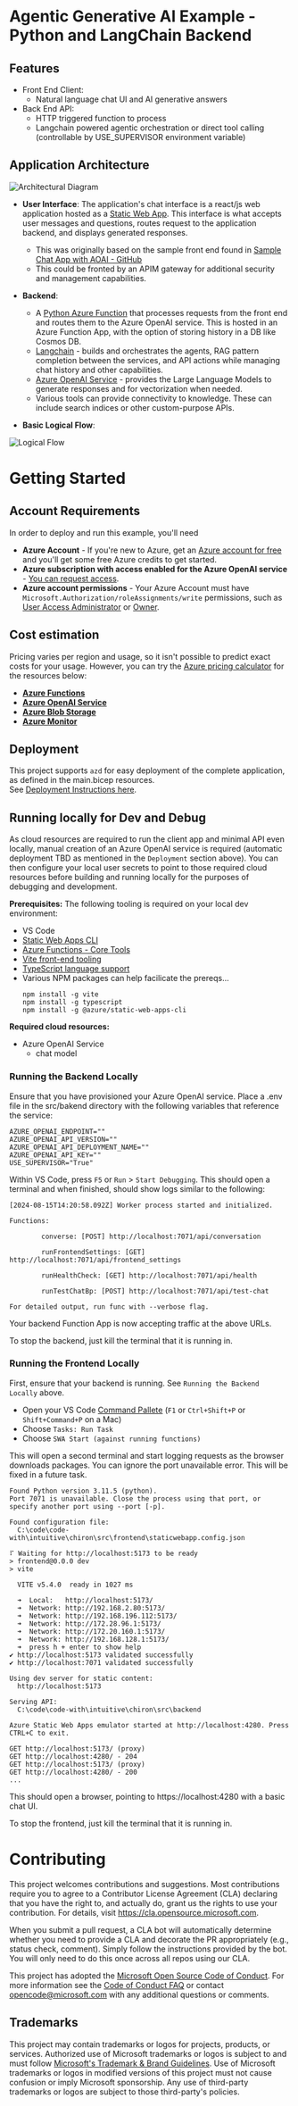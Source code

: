 # Agentic Generative AI Example - Python and LangChain Backend

## Features
- Front End Client:
	- Natural language chat UI and AI generative answers
- Back End API:
	- HTTP triggered function to process 
  - Langchain powered agentic orchestration or direct tool calling (controllable by USE_SUPERVISOR environment variable)


## Application Architecture

![Architectural Diagram](./docs/architecture.drawio.png)


- **User Interface**:  The application's chat interface is a react/js web application hosted as a [Static Web App](https://azure.microsoft.com/en-us/products/app-service/static). This interface is what accepts user messages and questions, routes request to the application backend, and displays generated responses.
	- This was originally based on the sample front end found in [Sample Chat App with AOAI - GitHub](https://github.com/microsoft/sample-app-aoai-chatGPT) 
  - This could be fronted by an APIM gateway for additional security and management capabilities. 
- **Backend**: 
	- A [Python Azure Function](https://learn.microsoft.com/en-us/azure/azure-functions/functions-reference-python?tabs=get-started%2Casgi%2Capplication-level&pivots=python-mode-decorators) that processes requests from the front end and routes them to the Azure OpenAI service. This is hosted in an Azure Function App, with the option of storing history in a DB like Cosmos DB.
  	- [Langchain](https://x.y.z/overview) - builds and orchestrates the agents, RAG pattern completion between the services, and API actions while managing chat history and other capabilities.
    - [Azure OpenAI Service](https://learn.microsoft.com/azure/search/search-what-is-azure-search) - provides the Large Language Models to generate responses and for vectorization when needed.
    - Various tools can provide connectivity to knowledge. These can include search indices or other custom-purpose APIs.

- **Basic Logical Flow**:

![Logical Flow](./docs/logicalflow.drawio.png)

# Getting Started

## Account Requirements
In order to deploy and run this example, you'll need
- **Azure Account** - If you're new to Azure, get an [Azure account for free](https://aka.ms/free) and you'll get some free Azure credits to get started.
- **Azure subscription with access enabled for the Azure OpenAI service** - [You can request access](https://aka.ms/oaiapply). 
- **Azure account permissions** - Your Azure Account must have `Microsoft.Authorization/roleAssignments/write` permissions, such as [User Access Administrator](https://learn.microsoft.com/azure/role-based-access-control/built-in-roles#user-access-administrator) or [Owner](https://learn.microsoft.com/azure/role-based-access-control/built-in-roles#owner).


## Cost estimation

Pricing varies per region and usage, so it isn't possible to predict exact costs for your usage. However, you can try the [Azure pricing calculator](https://azure.microsoft.com/pricing/calculator/) for the resources below:
- [**Azure Functions**](https://azure.microsoft.com/en-us/pricing/details/functions/)
- [**Azure OpenAI Service**](https://azure.microsoft.com/pricing/details/cognitive-services/openai-service/)
- [**Azure Blob Storage**](https://azure.microsoft.com/pricing/details/storage/blobs/)
- [**Azure Monitor**](https://azure.microsoft.com/pricing/details/monitor/)


## Deployment
This project supports `azd` for easy deployment of the complete application, as defined in the main.bicep resources.  
See [Deployment Instructions here](./infra/README.md).


## Running locally for Dev and Debug
As cloud resources are required to run the client app and minimal API even locally, manual creation of an Azure OpenAI service is required (automatic deployment TBD as mentioned in the `Deployment` section above). You can then configure your local user secrets to point to those required cloud resources before building and running locally for the purposes of debugging and development.

**Prerequisites:**
The following tooling is required on your local dev environment:
- VS Code
- [Static Web Apps CLI](https://azure.github.io/static-web-apps-cli/)
- [Azure Functions - Core Tools](https://learn.microsoft.com/en-us/azure/azure-functions/functions-run-local?tabs=macos%2Cisolated-process%2Cnode-v4%2Cpython-v2%2Chttp-trigger%2Ccontainer-apps&pivots=programming-language-python#v2)
- [Vite front-end tooling](https://vitejs.dev/)
- [TypeScript language support](https://www.typescriptlang.org/)
- Various NPM packages can help facilicate the prereqs...
    ```
    npm install -g vite
    npm install -g typescript
    npm install -g @azure/static-web-apps-cli
    ```


**Required cloud resources:**
- Azure OpenAI Service
	- chat model

### Running the Backend Locally
Ensure that you have provisioned your Azure OpenAI service. Place a .env file in the src/bakend directory with the following variables that reference the service:
```
AZURE_OPENAI_ENDPOINT=""
AZURE_OPENAI_API_VERSION=""
AZURE_OPENAI_API_DEPLOYMENT_NAME=""
AZURE_OPENAI_API_KEY=""
USE_SUPERVISOR="True"
```

Within VS Code, press `F5` or `Run` > `Start Debugging`. This should open a terminal and when finished, should show logs similar to the following:

```
[2024-08-15T14:20:58.092Z] Worker process started and initialized.

Functions:

        converse: [POST] http://localhost:7071/api/conversation

        runFrontendSettings: [GET] http://localhost:7071/api/frontend_settings

        runHealthCheck: [GET] http://localhost:7071/api/health

        runTestChatBp: [POST] http://localhost:7071/api/test-chat

For detailed output, run func with --verbose flag.
```

Your backend Function App is now accepting traffic at the above URLs.

To stop the backend, just kill the terminal that it is running in.

### Running the Frontend Locally
First, ensure that your backend is running. See `Running the Backend Locally` above. 
- Open your VS Code [Command Pallete](https://code.visualstudio.com/docs/getstarted/userinterface#_command-palette) (`F1` or `Ctrl+Shift+P` or `Shift+Command+P` on a Mac)
- Choose `Tasks: Run Task`
- Choose `SWA Start (against running functions)`

This will open a second terminal and start logging requests as the browser downloads packages. You can ignore the port unavailable error. This will be fixed in a future task.

```
Found Python version 3.11.5 (python).
Port 7071 is unavailable. Close the process using that port, or specify another port using --port [-p].

Found configuration file:
  C:\code\code-with\intuitive\chiron\src\frontend\staticwebapp.config.json

⠏ Waiting for http://localhost:5173 to be ready
> frontend@0.0.0 dev
> vite

  VITE v5.4.0  ready in 1027 ms

  ➜  Local:   http://localhost:5173/
  ➜  Network: http://192.168.2.80:5173/
  ➜  Network: http://192.168.196.112:5173/
  ➜  Network: http://172.28.96.1:5173/
  ➜  Network: http://172.20.160.1:5173/
  ➜  Network: http://192.168.128.1:5173/
  ➜  press h + enter to show help
✔ http://localhost:5173 validated successfully
✔ http://localhost:7071 validated successfully

Using dev server for static content:
  http://localhost:5173

Serving API:
  C:\code\code-with\intuitive\chiron\src\backend

Azure Static Web Apps emulator started at http://localhost:4280. Press CTRL+C to exit.

GET http://localhost:5173/ (proxy)
GET http://localhost:4280/ - 204
GET http://localhost:5173/ (proxy)
GET http://localhost:4280/ - 200
...
```

This should open a browser, pointing to https://localhost:4280 with a basic chat UI.

To stop the frontend, just kill the terminal that it is running in.




# Contributing

This project welcomes contributions and suggestions.  Most contributions require you to agree to a
Contributor License Agreement (CLA) declaring that you have the right to, and actually do, grant us
the rights to use your contribution. For details, visit https://cla.opensource.microsoft.com.

When you submit a pull request, a CLA bot will automatically determine whether you need to provide
a CLA and decorate the PR appropriately (e.g., status check, comment). Simply follow the instructions
provided by the bot. You will only need to do this once across all repos using our CLA.

This project has adopted the [Microsoft Open Source Code of Conduct](https://opensource.microsoft.com/codeofconduct/).
For more information see the [Code of Conduct FAQ](https://opensource.microsoft.com/codeofconduct/faq/) or
contact [opencode@microsoft.com](mailto:opencode@microsoft.com) with any additional questions or comments.

## Trademarks

This project may contain trademarks or logos for projects, products, or services. Authorized use of Microsoft 
trademarks or logos is subject to and must follow 
[Microsoft's Trademark & Brand Guidelines](https://www.microsoft.com/en-us/legal/intellectualproperty/trademarks/usage/general).
Use of Microsoft trademarks or logos in modified versions of this project must not cause confusion or imply Microsoft sponsorship.
Any use of third-party trademarks or logos are subject to those third-party's policies.